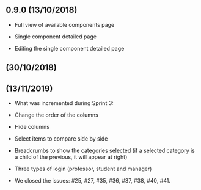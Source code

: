 ## 0.9.0 (13/10/2018)

-   Full view of available components page

-   Single component detailed page

-   Editing the single component detailed page

## (30/10/2018)

## (13/11/2019)

-   What was incremented during Sprint 3:

-   Change the order of the columns
-   Hide columns
-   Select items to compare side by side
-   Breadcrumbs to show the categories selected (if a selected category is a child of the previous, it will appear at right)
-   Three types of login (professor, student and manager)

-   We closed the issues: #25, #27, #35, #36, #37, #38, #40, #41.
